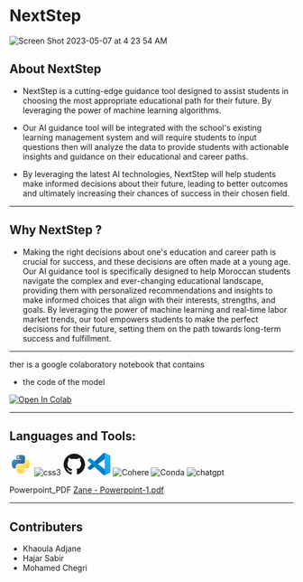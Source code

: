 # NextStep

<img width="1861" alt="Screen Shot 2023-05-07 at 4 23 54 AM" src="https://user-images.githubusercontent.com/96284181/236656007-1c856026-96c5-4e4d-beb4-f0d1a11d2c04.png">


## About NextStep

- NextStep is a cutting-edge guidance tool designed to assist students in choosing the most appropriate educational path for their future. By leveraging the power of machine learning algorithms.

- Our AI guidance tool will be integrated with the school's existing learning management system and will require students to input questions then will analyze the data to provide students with actionable insights and guidance on their educational and career paths.

- By leveraging the latest AI technologies, NextStep will help students make informed decisions about their future, leading to better outcomes and ultimately increasing their chances of success in their chosen field.

---

## Why NextStep ?

- Making the right decisions about one's education and career path is crucial for success, and these decisions are often made at a young age. Our AI  guidance tool is specifically designed to help Moroccan students navigate the complex and ever-changing educational landscape, providing them with personalized recommendations and insights to make informed choices that align with their interests, strengths, and goals. By leveraging the power of machine learning and real-time labor market trends, our tool empowers students to make the perfect decisions for their future, setting them on the path towards long-term success and fulfillment.

---

ther is a google colaboratory notebook that contains
- the code of the model
<!-- https://colab.research.google.com/drive/1IrPLpKLteDhYX-SR6Jau7Tw0EAe3noGL#scrollTo=sDZIEasf2XXL -->
[![Open In Colab](https://colab.research.google.com/assets/colab-badge.svg)](https://colab.research.google.com/drive/1IrPLpKLteDhYX-SR6Jau7Tw0EAe3noGL#scrollTo=sDZIEasf2XXL)


---

## Languages and Tools:

<p align="left">
  <img src="https://raw.githubusercontent.com/devicons/devicon/master/icons/python/python-original.svg" alt="python" width="40" height="40"/>
  <img src="https://upload.wikimedia.org/wikipedia/commons/thumb/d/d0/Google_Colaboratory_SVG_Logo.svg/1200px-Google_Colaboratory_SVG_Logo.svg.png" alt="css3" width="40" height="40"/>
  <img src="https://raw.githubusercontent.com/devicons/devicon/master/icons/github/github-original.svg" alt="github" width="40" height="40"/>
  <img src="https://raw.githubusercontent.com/github/explore/80688e429a7d4ef2fca1e82350fe8e3517d3494d/topics/visual-studio-code/visual-studio-code.png" alt="VS Code" width="40" height="40" />
  <img src="https://res.cloudinary.com/crunchbase-production/image/upload/c_lpad,f_auto,q_auto:eco,dpr_1/vkgyvi6nfdngf8rgiai7" alt="Cohere" width="40" height="40"/>
  <img src="https://upload.wikimedia.org/wikipedia/commons/thumb/e/ea/Conda_logo.svg/1200px-Conda_logo.svg.png" alt="Conda" width="40" height="40"/>
  <img src="https://freebiehive.com/wp-content/uploads/2023/02/ChatGPT-Logo-PNG-1.jpg" alt="chatgpt" width="40" height="40"/>
</p>

 Powerpoint_PDF
 [Zane - Powerpoint-1.pdf](https://github.com/Adjane-khaoula/Hackathon_TAI/files/11414475/Zane.-.Powerpoint-1.pdf)

---

## Contributers

- Khaoula Adjane
- Hajar Sabir
- Mohamed Chegri
